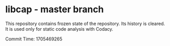 # libcap - master branch

This repository contains frozen state of the repository.
Its history is cleared. It is used only for static code
analysis with Codacy.

Commit Time: 1705469265